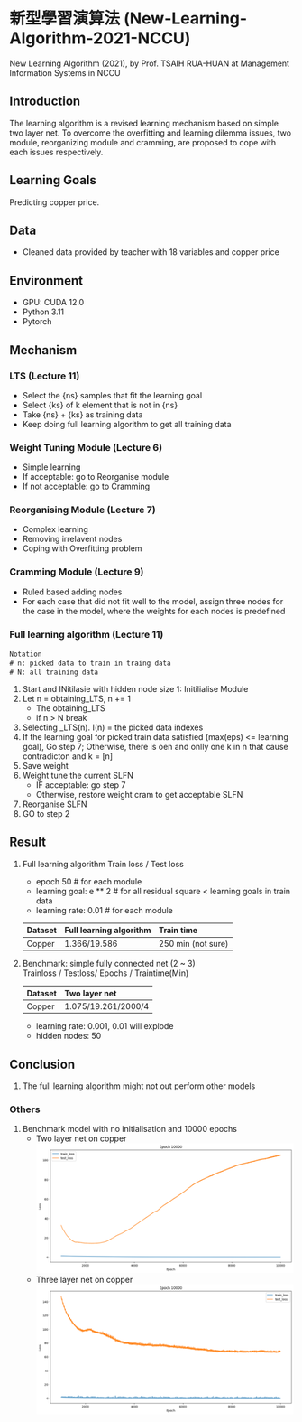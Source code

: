 # 新型學習演算法 (New-Learning-Algorithm-2021-NCCU)

New Learning Algorithm (2021), by Prof. TSAIH RUA-HUAN at Management Information Systems in NCCU

## Introduction
The learning algorithm is a revised learning mechanism based on simple two layer net. To overcome the overfitting and learning dilemma issues, two module, reorganizing module and cramming, are proposed to cope with each issues respectively.

## Learning Goals
Predicting copper price.

## Data
- Cleaned data provided by teacher with 18 variables and copper price

## Environment
- GPU: CUDA 12.0
- Python 3.11
- Pytorch


## Mechanism

### LTS (Lecture 11)
- Select the {ns} samples that fit the learning goal 
- Select {ks} of k element that is not in {ns}
- Take {ns} + {ks} as training data
- Keep doing full learning algorithm to get all training data

### Weight Tuning Module (Lecture 6)
- Simple learning
- If acceptable: go to Reorganise module
- If not acceptable: go to Cramming

### Reorganising Module (Lecture 7)
- Complex learning
- Removing irrelavent nodes
- Coping with Overfitting problem

### Cramming Module (Lecture 9)
- Ruled based adding nodes
- For each case that did not fit well to the model, assign three nodes for the case in the model, where the weights for each nodes is predefined

### Full learning algorithm (Lecture 11)
```
Notation
# n: picked data to train in traing data
# N: all training data
```
1. Start and INitilasie with hidden node size 1: Initilialise Module
2. Let n = obtaining_LTS, n += 1 
    - The obtaining_LTS
    - if n > N break 
3. Selecting _LTS(n). I(n) = the picked data indexes
4. If the learning goal for picked train data satisfied (max(eps) <= learning goal), Go step 7; Otherwise, there is oen and onlly one k in n that cause contradicton and k = [n]    
5. Save weight
6. Weight tune the current SLFN
    - IF acceptable: go step 7
    - Otherwise, restore weight cram to get acceptable SLFN
7. Reorganise SLFN
8. GO to step 2


## Result

1. Full learning algorithm 
    Train loss / Test loss
    - epoch 50               # for each module
    - learning goal: e ** 2  # for all residual square < learning goals in train data
    - learning rate: 0.01    # for each module

    |        Dataset       | Full learning algorithm | Train time            |
    | -------------------- | ----------------------- | --------------------- |
    |       Copper         |        1.366/19.586     |   250 min (not sure)  |

2. Benchmark: simple fully connected net (2 ~ 3)\
    Trainloss / Testloss/ Epochs / Traintime(Min)

    |  Dataset   | Two layer net           |  
    | ---------- | ----------------------- |  
    |   Copper   | 1.075/19.261/2000/4     | 

    - learning rate: 0.001, 0.01 will explode
    - hidden nodes: 50



## Conclusion 
1. The full learning algorithm might not out perform other models

### Others
1. Benchmark model with no initialisation and 10000 epochs
    - Two layer net on copper
        ![Image](https://github.com/KJJHHH/New-Learning-Algorithm-2021-NCCU/blob/main/baseline_result/Two-Layer-Net%20Loss.png)
    - Three layer net on copper
        ![Image](https://github.com/KJJHHH/New-Learning-Algorithm-2021-NCCU/blob/main/baseline_result/Three-Layer-Net%20Loss.png)


